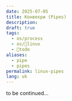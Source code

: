 ```yaml
---
date: 2025-07-05
title: Конвеєри (Pipes)
description: 
draft: true
tags:
  - os/process
  - os/🐧linux
  - 🌱todo
aliases:
  - pipe
  - pipes
permalink: linux-pipes
lang: uk
---
```


to be continued...
